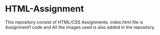 # HTML-Assignment
This repository consist of HTML/CSS Assignments.
index.html file is Assignment1 code and All the images used is also added in the repository.
